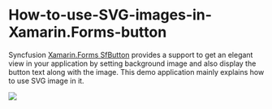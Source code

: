 # How-to-use-SVG-images-in-Xamarin.Forms-button
Syncfusion [Xamarin.Forms SfButton](https://help.syncfusion.com/cr/xamarin/Syncfusion.XForms.Buttons.SfButton.html?_ga=2.18801787.332677220.1613968311-1198088583.1613125055) provides a support to get an elegant view in your application by setting background image and also display the button text along with the image. This demo application mainly explains how to use SVG image in it.

![](https://github.com/SyncfusionExamples/How-to-use-SVG-images-in-Xamarin.Forms-button/blob/master/Output/output.png)
